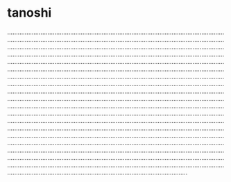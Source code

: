 # tanoshi

...........................................................................................................................................................................................................................................................................................................................................................................................................................................................................................................................................................................................................................................................................................................................................................................................................................................................................................................................................................................................................................................................................................................................................................................................................................................................................................................................................................................................................................................................................................................................................................................................................................................................................................................................................................................................................................................................................................................................................................................................................................................................................................................................................................................................................................................................................................................................................................................................................................................................................................................................................................